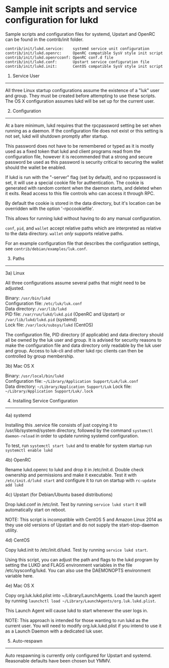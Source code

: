 Sample init scripts and service configuration for lukd
==========================================================

Sample scripts and configuration files for systemd, Upstart and OpenRC
can be found in the contrib/init folder.

    contrib/init/lukd.service:    systemd service unit configuration
    contrib/init/lukd.openrc:     OpenRC compatible SysV style init script
    contrib/init/lukd.openrcconf: OpenRC conf.d file
    contrib/init/lukd.conf:       Upstart service configuration file
    contrib/init/lukd.init:       CentOS compatible SysV style init script

1. Service User
---------------------------------

All three Linux startup configurations assume the existence of a "luk" user
and group.  They must be created before attempting to use these scripts.
The OS X configuration assumes lukd will be set up for the current user.

2. Configuration
---------------------------------

At a bare minimum, lukd requires that the rpcpassword setting be set
when running as a daemon.  If the configuration file does not exist or this
setting is not set, lukd will shutdown promptly after startup.

This password does not have to be remembered or typed as it is mostly used
as a fixed token that lukd and client programs read from the configuration
file, however it is recommended that a strong and secure password be used
as this password is security critical to securing the wallet should the
wallet be enabled.

If lukd is run with the "-server" flag (set by default), and no rpcpassword is set,
it will use a special cookie file for authentication. The cookie is generated with random
content when the daemon starts, and deleted when it exits. Read access to this file
controls who can access it through RPC.

By default the cookie is stored in the data directory, but it's location can be overridden
with the option '-rpccookiefile'.

This allows for running lukd without having to do any manual configuration.

`conf`, `pid`, and `wallet` accept relative paths which are interpreted as
relative to the data directory. `wallet` *only* supports relative paths.

For an example configuration file that describes the configuration settings,
see `contrib/debian/examples/luk.conf`.

3. Paths
---------------------------------

3a) Linux

All three configurations assume several paths that might need to be adjusted.

Binary:              `/usr/bin/lukd`  
Configuration file:  `/etc/luk/luk.conf`  
Data directory:      `/var/lib/lukd`  
PID file:            `/var/run/lukd/lukd.pid` (OpenRC and Upstart) or `/var/lib/lukd/lukd.pid` (systemd)  
Lock file:           `/var/lock/subsys/lukd` (CentOS)  

The configuration file, PID directory (if applicable) and data directory
should all be owned by the luk user and group.  It is advised for security
reasons to make the configuration file and data directory only readable by the
luk user and group.  Access to luk-cli and other lukd rpc clients
can then be controlled by group membership.

3b) Mac OS X

Binary:              `/usr/local/bin/lukd`  
Configuration file:  `~/Library/Application Support/Luk/luk.conf`  
Data directory:      `~/Library/Application Support/Luk`
Lock file:           `~/Library/Application Support/Luk/.lock`

4. Installing Service Configuration
-----------------------------------

4a) systemd

Installing this .service file consists of just copying it to
/usr/lib/systemd/system directory, followed by the command
`systemctl daemon-reload` in order to update running systemd configuration.

To test, run `systemctl start lukd` and to enable for system startup run
`systemctl enable lukd`

4b) OpenRC

Rename lukd.openrc to lukd and drop it in /etc/init.d.  Double
check ownership and permissions and make it executable.  Test it with
`/etc/init.d/lukd start` and configure it to run on startup with
`rc-update add lukd`

4c) Upstart (for Debian/Ubuntu based distributions)

Drop lukd.conf in /etc/init.  Test by running `service lukd start`
it will automatically start on reboot.

NOTE: This script is incompatible with CentOS 5 and Amazon Linux 2014 as they
use old versions of Upstart and do not supply the start-stop-daemon utility.

4d) CentOS

Copy lukd.init to /etc/init.d/lukd. Test by running `service lukd start`.

Using this script, you can adjust the path and flags to the lukd program by
setting the LUKD and FLAGS environment variables in the file
/etc/sysconfig/lukd. You can also use the DAEMONOPTS environment variable here.

4e) Mac OS X

Copy org.luk.lukd.plist into ~/Library/LaunchAgents. Load the launch agent by
running `launchctl load ~/Library/LaunchAgents/org.luk.lukd.plist`.

This Launch Agent will cause lukd to start whenever the user logs in.

NOTE: This approach is intended for those wanting to run lukd as the current user.
You will need to modify org.luk.lukd.plist if you intend to use it as a
Launch Daemon with a dedicated luk user.

5. Auto-respawn
-----------------------------------

Auto respawning is currently only configured for Upstart and systemd.
Reasonable defaults have been chosen but YMMV.
